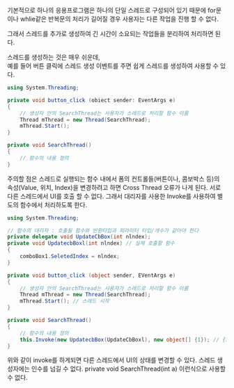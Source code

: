 기본적으로 하나의 응용프로그램은 하나의 단일 스레드로 구성되어 있기 때문에
for문이나 whlie같은 반복문의 처리가 길어질 경우 사용자는 다른 작업을 진행 할 수 없다.

그래서 스레드를 추가로 생성하여 긴 시간이 소요되는 작업들을 분리하여 처리하면 된다.  

스레드를 생성하는 것은 매우 쉬운데,  
예를 들어 버튼 클릭에 스레드 생성 이벤트를 주면 쉽게 스레드를 생성하여 사용할 수 있다.

```c#
using System.Threading;

private void button_click (obiect sender: EventArgs e)
{
    // 생성자 안의 SearchThread는 사용자가 스레드로 처리할 함수 이름
    Thread mThread = new Thread(SearchThread);
    mThread.Start();
}

private void SearchThread()
{
    // 함수의 내용 정의
}
```

주의할 점은 스레드로 실행되는 함수 내에서 폼의 컨트롤들(버튼이나, 콤보박스 등)의 속성(Value, 위치, Index)을 변경하려고 하면 Cross Thread 오류가 나게 된다. 
서로 다른 스레드에서 UI를 호출 할 수 없다. 
그래서 대리자를 사용한 Invoke를 사용하여 별도의 함수에서 처리하도록 한다.

```c#
using System.Threading;

// 함수의 대리자 : 호출될 함수와 반환타입과 파라미터 타입/개수가 같아야 한다
private delegate void UpdateCbBox(int nlndex);
private void UpdatecbBoxl(int nlndex) // 실제 호출할 함수
{
    comboBox1.SeletedIndex = nlndex;
}

private void button_click (object sender, EVentArgs e)
{
    // 생성자 안의 SearchThread는 사용자가 스레드로 처리할 함수 이름
    Thread mThread = new Thread(SearchThread);
    mThread.Start(); // 스레드 시작
}

private void SearchThread()
{
    // 함수의 내용 정의
    this.Invoke(new UpdatecbBox(UpdateCbBoxl), new object[] {1}); // {1}은 함수에 넘길 파라메터 값
}
```

위와 같이 invoke를 하게되면 다른 스레드에서 UI의 상태를 변경할 수 있다.
스레드 생성자에는 인수를 넘길 수 없다.
private void SearchThread(int a) 이런식으로 사용할 수 없다.

